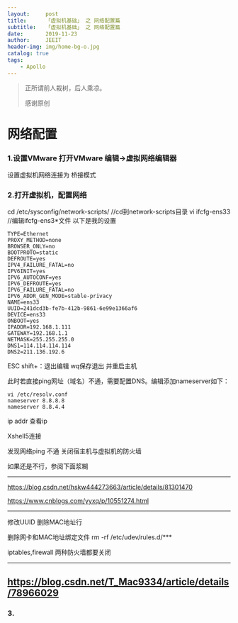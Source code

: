 ```yaml
---
layout:     post
title:      「虚拟机基础」 之 网络配置篇
subtitle:   「虚拟机基础」 之 网络配置篇
date:       2019-11-23
author:     JEEIT
header-img: img/home-bg-o.jpg
catalog: true
tags:
    - Apollo
---
```


> 正所谓前人栽树，后人乘凉。
> 
> 感谢原创



# 网络配置

### 1.设置VMware 打开VMware 编辑->虚拟网络编辑器

设置虚拟机网络连接为 桥接模式

 
  
### 2.打开虚拟机，配置网络

cd /etc/sysconfig/network-scripts/ //cd到network-scripts目录
vi ifcfg-ens33 //编辑ifcfg-ens3*文件
以下是我的设置
````
TYPE=Ethernet
PROXY_METHOD=none
BROWSER_ONLY=no
BOOTPROTO=static
DEFROUTE=yes
IPV4_FAILURE_FATAL=no
IPV6INIT=yes
IPV6_AUTOCONF=yes
IPV6_DEFROUTE=yes
IPV6_FAILURE_FATAL=no
IPV6_ADDR_GEN_MODE=stable-privacy
NAME=ens33
UUID=241dcd3b-fe7b-412b-9861-6e99e1366af6
DEVICE=ens33
ONBOOT=yes
IPADDR=192.168.1.111
GATEWAY=192.168.1.1
NETMASK=255.255.255.0
DNS1=114.114.114.114
DNS2=211.136.192.6
````

ESC shift+：退出编辑 wq保存退出 并重启主机

此时若直接ping网址（域名）不通，需要配置DNS。编辑添加nameserver如下：

````
vi /etc/resolv.conf 
nameserver 8.8.8.8 
nameserver 8.8.4.4

````

ip addr 查看ip

Xshell5连接

发现网络ping 不通
关闭宿主机与虚拟机的防火墙

如果还是不行，参阅下面浆糊

---
https://blog.csdn.net/hskw444273663/article/details/81301470

https://www.cnblogs.com/yyxq/p/10551274.html

---


修改UUID
删除MAC地址行

删除网卡和MAC地址绑定文件
rm -rf /etc/udev/rules.d/***

iptables,firewall  两种防火墙都要关闭

---
https://blog.csdn.net/T_Mac9334/article/details/78966029
---


### 3.